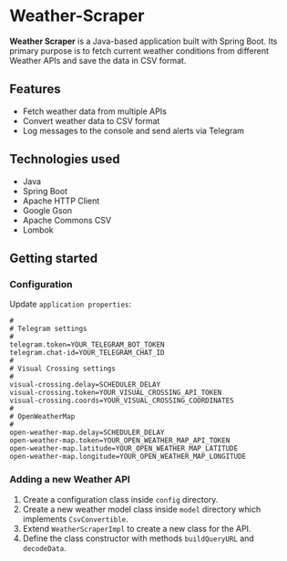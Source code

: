 # Weather-Scraper

**Weather Scraper** is a Java-based application built with Spring Boot. Its primary purpose is to fetch current weather
conditions from different Weather APIs and save the data in CSV format.

## Features

- Fetch weather data from multiple APIs
- Convert weather data to CSV format
- Log messages to the console and send alerts via Telegram

## Technologies used

- Java
- Spring Boot
- Apache HTTP Client
- Google Gson
- Apache Commons CSV
- Lombok

## Getting started

### Configuration

Update `application properties`:

```properties
#
# Telegram settings
#
telegram.token=YOUR_TELEGRAM_BOT_TOKEN
telegram.chat-id=YOUR_TELEGRAM_CHAT_ID
#
# Visual Crossing settings
#
visual-crossing.delay=SCHEDULER_DELAY
visual-crossing.token=YOUR_VISUAL_CROSSING_API_TOKEN
visual-crossing.coords=YOUR_VISUAL_CROSSING_COORDINATES
#
# OpenWeatherMap
#
open-weather-map.delay=SCHEDULER_DELAY
open-weather-map.token=YOUR_OPEN_WEATHER_MAP_API_TOKEN
open-weather-map.latitude=YOUR_OPEN_WEATHER_MAP_LATITUDE
open-weather-map.longitude=YOUR_OPEN_WEATHER_MAP_LONGITUDE

```

### Adding a new Weather API

1. Create a configuration class inside `config` directory.
2. Create a new weather model class inside `model` directory which implements `CsvConvertible`.
3. Extend `WeatherScraperImpl` to create a new class for the API.
4. Define the class constructor with methods `buildQueryURL` and `decodeData`.
